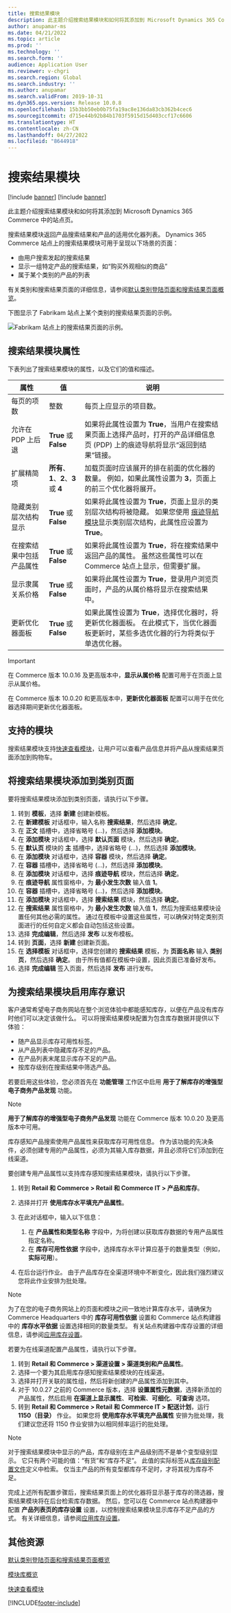 ```yaml
---
title: 搜索结果模块
description: 此主题介绍搜索结果模块和如何将其添加到 Microsoft Dynamics 365 Commerce 中的站点页。
author: anupamar-ms
ms.date: 04/21/2022
ms.topic: article
ms.prod: ''
ms.technology: ''
ms.search.form: ''
audience: Application User
ms.reviewer: v-chgri
ms.search.region: Global
ms.search.industry: ''
ms.author: anupamar
ms.search.validFrom: 2019-10-31
ms.dyn365.ops.version: Release 10.0.8
ms.openlocfilehash: 15b3bb50eb0b75fa19ac8e136da83cb362b4cec6
ms.sourcegitcommit: d715e44b92b84b1703f5915d15d403ccf17c6606
ms.translationtype: HT
ms.contentlocale: zh-CN
ms.lasthandoff: 04/27/2022
ms.locfileid: "8644918"
---
```

# <a name="search-results-module"></a>搜索结果模块

[!include [banner](includes/banner.md)]
[!include [banner](includes/preview-banner.md)]

此主题介绍搜索结果模块和如何将其添加到 Microsoft Dynamics 365 Commerce 中的站点页。

搜索结果模块返回产品搜索结果和产品的适用优化器列表。 Dynamics 365 Commerce 站点上的搜索结果模块可用于呈现以下场景的页面：

- 由用户搜索发起的搜索结果
- 显示一组特定产品的搜索结果，如“购买外观相似的商品”
- 属于某个类别的产品的列表

有关类别和搜索结果页面的详细信息，请参阅[默认类别登陆页面和搜索结果页面概览](category-search-page-overview.md)。

下图显示了 Fabrikam 站点上某个类别的搜索结果页面的示例。

![Fabrikam 站点上的搜索结果页面的示例。](./media/SimpleCategoryLandingDressCategory.png)

## <a name="search-results-module-properties"></a>搜索结果模块属性

下表列出了搜索结果模块的属性，以及它们的值和描述。

| 属性 | 值 | 说明 |
|----------|--------|-------------|
| 每页的项数 | 整数 | 每页上应显示的项目数。 |
| 允许在 PDP 上后退 | **True** 或 **False** | 如果将此属性设置为 **True**，当用户在搜索结果页面上选择产品时，打开的产品详细信息页 (PDP) 上的痕迹导航将显示“返回到结果”链接。 |
| 扩展精简项 | **所有**、**1**、**2**、**3** 或 **4** | 加载页面时应该展开的排在前面的优化器的数量。 例如，如果此属性设置为 **3**，页面上的前三个优化器将展开。 |
| 隐藏类别层次结构显示 | **True** 或 **False** | 如果将此属性设置为 **True**，页面上显示的类别层次结构将被隐藏。 如果您使用 [痕迹导航模块](add-breadcrumb.md)显示类别层次结构，此属性应设置为 **True**。|
| 在搜索结果中包括产品属性 | **True** 或 **False** | 如果将此属性设置为 **True**，将在搜索结果中返回产品的属性。 虽然这些属性可以在 Commerce 站点上显示，但需要扩展。|
| 显示隶属关系价格 | **True** 或 **False** | 如果将此属性设置为 **True**，登录用户浏览页面时，产品的从属价格将显示在搜索结果中。 |
| 更新优化器面板 | **True** 或 **False** | 如果此属性设置为 **True**，选择优化器时，将更新优化器面板。 在此模式下，当优化器面板更新时，某些多选优化器的行为将类似于单选优化器。 |

> [!IMPORTANT]
> 在 Commerce 版本 10.0.16 及更高版本中，**显示从属价格** 配置可用于在页面上显示从属价格。
>
> 在 Commerce 版本 10.0.20 和更高版本中，**更新优化器面板** 配置可以用于在优化器选择期间更新优化器面板。

## <a name="supported-modules"></a>支持的模块

搜索结果模块支持[快速查看模块](quick-view-module.md)，让用户可以查看产品信息并将产品从搜索结果页面添加到购物车。

## <a name="add-a-search-results-module-to-a-category-page"></a>将搜索结果模块添加到类别页面

要将搜索结果模块添加到类别页面，请执行以下步骤。

1. 转到 **模板**，选择 **新建** 创建新模板。
1. 在 **新建模板** 对话框中，输入名称 **搜索结果**，然后选择 **确定**。
1. 在 **正文** 插槽中，选择省略号 (...)，然后选择 **添加模块**。
1. 在 **添加模块** 对话框中，选择 **默认页面** 模块，然后选择 **确定**。
1. 在 **默认页** 模块的 **主** 插槽中，选择省略号 (...)，然后选择 **添加模块**。
1. 在 **添加模块** 对话框中，选择 **容器** 模块，然后选择 **确定**。
1. 在 **容器** 插槽中，选择省略号 (...)，然后选择 **添加模块**。
1. 在 **添加模块** 对话框中，选择 **痕迹导航** 模块，然后选择 **确定**。
1. 在 **痕迹导航** 属性窗格中，为 **最小发生次数** 输入值 **1**。
1. 在 **容器** 插槽中，选择省略号 (...)，然后选择 **添加模块**。
1. 在 **添加模块** 对话框中，选择 **搜索结果** 模块，然后选择 **确定**。
1. 在 **搜索结果** 属性窗格中，为 **最小发生次数** 输入值 **1**，然后为搜索结果模块设置任何其他必需的属性。 通过在模板中设置这些属性，可以确保对特定类别页面进行的任何自定义都会自动包括这些设置。
1. 选择 **完成编辑**，然后选择 **发布** 以发布模板。
1. 转到 **页面**，选择 **新建** 创建新页面。
1. 在 **选择模板** 对话框中，选择您创建的 **搜索结果** 模板，为 **页面名称** 输入 **类别页**，然后选择 **确定**。 由于所有值都在模板中设置，因此页面已准备好发布。
1. 选择 **完成编辑** 签入页面，然后选择 **发布** 进行发布。

## <a name="enable-inventory-awareness-for-the-search-results-module"></a>为搜索结果模块启用库存意识

客户通常希望电子商务网站在整个浏览体验中都能感知库存，以便在产品没有库存时他们可以决定该做什么。 可以将搜索结果模块配置为包含库存数据并提供以下体验：

- 随产品显示库存可用性标签。
- 从产品列表中隐藏库存不足的产品。
- 在产品列表末尾显示库存不足的产品。
- 按库存级别在搜索结果中筛选产品。

若要启用这些体验，您必须首先在 **功能管理** 工作区中启用 **用于了解库存的增强型电子商务产品发现** 功能。

> [!NOTE]
> **用于了解库存的增强型电子商务产品发现** 功能在 Commerce 版本 10.0.20 及更高版本中可用。

库存感知产品搜索使用产品属性来获取库存可用性信息。 作为该功能的先决条件，必须创建专用的产品属性，必须为其输入库存数据，并且必须将它们添加到在线渠道。 

要创建专用产品属性以支持库存感知搜索结果模块，请执行以下步骤。

1. 转到 **Retail 和 Commerce \> Retail 和 Commerce IT \> 产品和库存**。
1. 选择并打开 **使用库存水平填充产品属性**。
1. 在此对话框中，输入以下信息：

    1. 在 **产品属性和类型名称** 字段中，为将创建以获取库存数据的专用产品属性指定名称。
    1. 在 **库存可用性依据** 字段中，选择库存水平计算应基于的数量类型（例如，**实际可用**）。 

1. 在后台运行作业。 由于产品库存在全渠道环境中不断变化，因此我们强烈建议您将此作业安排为批处理。

> [!NOTE]
> 为了在您的电子商务网站上的页面和模块之间一致地计算库存水平，请确保为 Commerce Headquarters 中的 **库存可用性依据** 设置和 Commerce 站点构建器中的 **库存水平依据** 设置选择相同的数量类型。 有关站点构建器中库存设置的详细信息，请参阅[应用库存设置](inventory-settings.md)。

若要为在线渠道配置产品属性，请执行以下步骤。 

1. 转到 **Retail 和 Commerce \> 渠道设置 \> 渠道类别和产品属性**。
2. 选择一个要为其启用库存感知搜索结果模块的在线渠道。
3. 选择并打开关联的属性组，然后将新创建的产品属性添加到其中。
4. 对于 10.0.27 之前的 Commerce 版本，选择 **设置属性元数据**，选择新添加的产品属性，然后启用 **在渠道上显示属性**、**可检索**、**可细化**、**可查询** 选项。
5. 转到 **Retail 和 Commerce \> Retail 和 Commerce IT \> 配送计划**，运行 **1150（目录）** 作业。 如果您将 **使用库存水平填充产品属性** 安排为批处理，我们建议您还将 1150 作业安排为以相同频率运行的批处理。

> [!NOTE]
> 对于搜索结果模块中显示的产品，库存级别在主产品级别而不是单个变型级别显示。 它只有两个可能的值：“有货”和“库存不足”。 此值的实际标签从[库存级别配置文件](inventory-buffers-levels.md)定义中检索。 仅当主产品的所有变型都库存不足时，才将其视为库存不足。

完成上述所有配置步骤后，搜索结果页面上的优化器将显示基于库存的筛选器，搜索结果模块将在后台检索库存数据。 然后，您可以在 Commerce 站点构建器中配置 **产品列表页的库存设置** 设置，以控制搜索结果模块显示库存不足产品的方式。 有关详细信息，请参阅[应用库存设置](inventory-settings.md)。

## <a name="additional-resources"></a>其他资源

[默认类别登陆页面和搜索结果页面概览](category-search-page-overview.md)

[模块库概览](starter-kit-overview.md)

[快速查看模块](quick-view-module.md)


[!INCLUDE[footer-include](../includes/footer-banner.md)]
